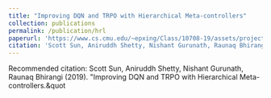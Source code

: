 ```yaml
---
title: "Improving DQN and TRPO with Hierarchical Meta-controllers"
collection: publications
permalink: /publication/hrl
paperurl: 'https://www.cs.cmu.edu/~epxing/Class/10708-19/assets/project/final-reports/project24.pdf'
citation: 'Scott Sun, Aniruddh Shetty, Nishant Gurunath, Raunaq Bhirangi (2019). &quot;Improving DQN and TRPO with Hierarchical Meta-controllers.&quot'
---
```


Recommended citation: Scott Sun, Aniruddh Shetty, Nishant Gurunath, Raunaq Bhirangi (2019). &quot;Improving DQN and TRPO with Hierarchical Meta-controllers.&quot
